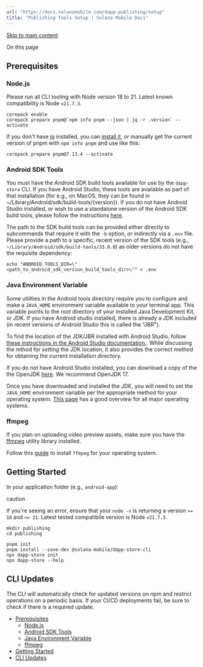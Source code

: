 ```yaml
---
url: "https://docs.solanamobile.com/dapp-publishing/setup"
title: "Publishing Tools Setup | Solana Mobile Docs"
---
```


[Skip to main content](https://docs.solanamobile.com/dapp-publishing/setup#__docusaurus_skipToContent_fallback)

On this page

## Prerequisites [​](https://docs.solanamobile.com/dapp-publishing/setup\#prerequisites "Direct link to Prerequisites")

### Node.js [​](https://docs.solanamobile.com/dapp-publishing/setup\#nodejs "Direct link to Node.js")

Please run all CLI tooling with Node version 18 to 21. Latest known compatibility is Node `v21.7.3`.

```codeBlockLines_e6Vv
corepack enable
corepack prepare pnpm@`npm info pnpm --json | jq -r .version` --activate

```

If you don't have [jq](https://stedolan.github.io/jq/) installed, you can [install it](https://formulae.brew.sh/formula/jq), or manually get the current version of pnpm with `npm info pnpm` and use like this:

```codeBlockLines_e6Vv
corepack prepare pnpm@7.13.4 --activate

```

### Android SDK Tools [​](https://docs.solanamobile.com/dapp-publishing/setup\#android-sdk-tools "Direct link to Android SDK Tools")

You must have the Android SDK build tools available for use by the `dapp-store` CLI. If you have Android Studio, these tools are available as part of that installation (for e.g., on MacOS, they can be found in ~/Library/Android/sdk/build-tools/{version}). If you do not have Android Studio installed, or wish to use a standalone version of the Android SDK build tools, please follow the instructions [here](https://developer.android.com/studio/intro/update#sdk-manager).

The path to the SDK build tools can be provided either directly to subcommands that require it with the `-b` option, or indirectly via a `.env` file. Please provide a path to a specific, recent version of the SDK tools (e.g., `~/Library/Android/sdk/build-tools/33.0.0`) as older versions do not have the requisite dependency:

```codeBlockLines_e6Vv
echo "ANDROID_TOOLS_DIR=\"<path_to_android_sdk_version_build_tools_dir>\"" > .env

```

### Java Environment Variable [​](https://docs.solanamobile.com/dapp-publishing/setup\#java-environment-variable "Direct link to Java Environment Variable")

Some utilities in the Android tools directory require you to configure and make a `JAVA_HOME` environment variable available to your terminal app. This variable points to the root directory of your installed Java Development Kit, or JDK. If you have Android studio installed, there is already a JDK included (in recent versions of Android Studio this is called the "JBR").

To find the location of the JDK/JBR installed with Android Studio, follow [these instructions in the Android Studio documentation.](https://developer.android.com/build/jdks#set-jdk-in-studio). While discussing the mthod for _setting_ the JDK location, it also provides the correct method for obtaining the current installation directory.

If you do not have Android Studio installed, you can download a copy of the the OpenJDK [here](https://openjdk.org/projects/jdk/17/). We recommend OpenJDK 17.

Once you have downloaded and installed the JDK, you will need to set the `JAVA_HOME` environment variable per the appropriate method for your operating system. [This page](https://www3.ntu.edu.sg/home/ehchua/programming/howto/Environment_Variables.html) has a good overview for all major operating systems.

### ffmpeg [​](https://docs.solanamobile.com/dapp-publishing/setup\#ffmpeg "Direct link to ffmpeg")

If you plan on uploading video preview assets, make sure you have the [ffmpeg](https://www.ffmpeg.org/download.html) utility library installed.

Follow this [guide](https://support.audacityteam.org/basics/installing-ffmpeg) to install `ffmpeg` for your operating system.

## Getting Started [​](https://docs.solanamobile.com/dapp-publishing/setup\#getting-started "Direct link to Getting Started")

In your application folder (e.g., `android-app`):

caution

If you're seeing an error, ensure that your `node -v` is returning a version `>= 18` and `<= 21`.
Latest tested compatibile version is Node `v21.7.3`.

```codeBlockLines_e6Vv
mkdir publishing
cd publishing

pnpm init
pnpm install --save-dev @solana-mobile/dapp-store-cli
npx dapp-store init
npx dapp-store --help

```

## CLI Updates [​](https://docs.solanamobile.com/dapp-publishing/setup\#cli-updates "Direct link to CLI Updates")

The CLI will automatically check for updated versions on npm and restrict operations on a periodic basis. If your CI/CD deployments fail, be sure to check if there is a required update.

- [Prerequisites](https://docs.solanamobile.com/dapp-publishing/setup#prerequisites)
  - [Node.js](https://docs.solanamobile.com/dapp-publishing/setup#nodejs)
  - [Android SDK Tools](https://docs.solanamobile.com/dapp-publishing/setup#android-sdk-tools)
  - [Java Environment Variable](https://docs.solanamobile.com/dapp-publishing/setup#java-environment-variable)
  - [ffmpeg](https://docs.solanamobile.com/dapp-publishing/setup#ffmpeg)
- [Getting Started](https://docs.solanamobile.com/dapp-publishing/setup#getting-started)
- [CLI Updates](https://docs.solanamobile.com/dapp-publishing/setup#cli-updates)